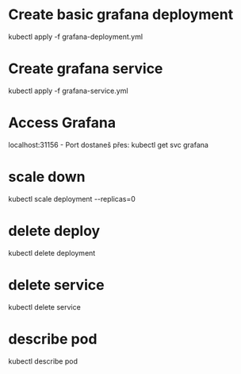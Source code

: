 # Create basic grafana deployment
kubectl apply -f grafana-deployment.yml

# Create grafana service
kubectl apply -f grafana-service.yml

# Access Grafana 
localhost:31156 
    - Port dostaneš přes:
    kubectl get svc grafana

# scale down
kubectl scale deployment <deployment-name> --replicas=0

# delete deploy
kubectl delete deployment <deployment-name>

# delete service
kubectl delete service <service-name>

# describe pod 
kubectl describe pod <pod-name>